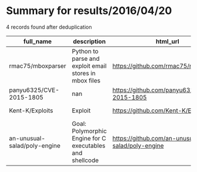 
# Summary for results/2016/04/20
    
4 records found after deduplication

| full_name | description | html_url | matched_list | matched_count | pushed_at | size | stargazers_count | language | forks_count |
|------------------------------|----------------------------------------------------------|-------------------------------------------------|----------------|-----------------|---------------------------|--------|--------------------|------------|---------------|
| rmac75/mboxparser | Python to parse and exploit email stores in mbox files | https://github.com/rmac75/mboxparser | ['exploit'] | 1 | 2016-04-20 17:22:44+00:00 | 16059 | 2 | Python | 0 |
| panyu6325/CVE-2015-1805 | nan | https://github.com/panyu6325/CVE-2015-1805 | ['cve-2'] | 1 | 2016-04-20 03:52:22+00:00 | 2 | 33 | C | 29 |
| Kent-K/Exploits | Exploit | https://github.com/Kent-K/Exploits | ['exploit'] | 1 | 2016-04-20 17:06:59+00:00 | 415 | 0 | | 0 |
| an-unusual-salad/poly-engine | Goal: Polymorphic Engine for C executables and shellcode | https://github.com/an-unusual-salad/poly-engine | ['shellcode'] | 1 | 2016-04-20 20:06:07+00:00 | 119801 | 5 | C | 4 |
